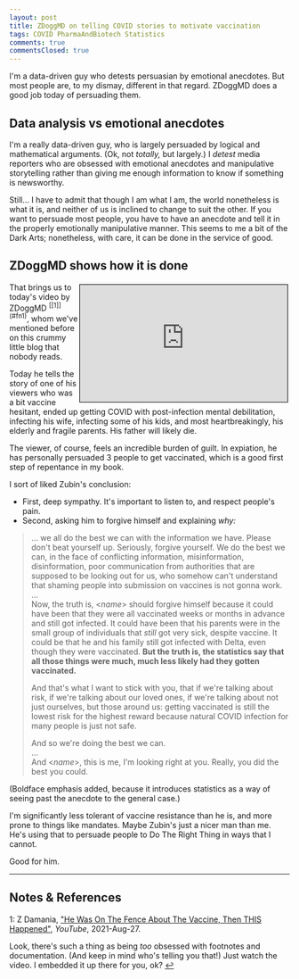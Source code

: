 ```yaml
---
layout: post
title: ZDoggMD on telling COVID stories to motivate vaccination
tags: COVID PharmaAndBiotech Statistics 
comments: true
commentsClosed: true
---
```


I'm a data-driven guy who detests persuasian by emotional anecdotes.  But most people are,
to my dismay, different in that regard.  ZDoggMD does a good job today of persuading
them.  

## Data analysis vs emotional anecdotes  

I'm a really data-driven guy, who is largely persuaded by logical and mathematical
arguments.  (Ok, not _totally,_ but largely.)  I _detest_ media reporters who are obsessed
with emotional anecdotes and manipulative storytelling rather than giving me enough
information to know if something is newsworthy.  

Still&hellip; I have to admit that though I am what I am, the world nonetheless is what it
is, and neither of us is inclined to change to suit the other.  If you want to persuade
most people, you have to have an anecdote and tell it in the properly emotionally
manipulative manner.  This seems to me a bit of the Dark Arts; nonetheless, with care, it
can be done in the service of good.  


## ZDoggMD shows how it is done  

<iframe width="373" height="210" src="https://www.youtube.com/embed/Xx30E9Bi-C8" allow="accelerometer; encrypted-media; gyroscope; picture-in-picture" allowfullscreen style="float: right; margin: 3px 3px 3px 3px; border: 1px solid #000000;"></iframe>
That brings us to today's video by ZDoggMD <sup id="fn1a">[[1]](#fn1)</sup>, whom we've
mentioned before on this crummy little blog that nobody reads.  

Today he tells the story of one of his viewers who was a bit vaccine hesitant, ended up
getting COVID with post-infection mental debilitation, infecting his wife, infecting some
of his kids, and most heartbreakingly, his elderly and fragile parents.  His father will
likely die.  

The viewer, of course, feels an incredible burden of guilt.  In expiation, he has
personally persuaded 3 people to get vaccinated, which is a good first step of repentance
in my book.  

I sort of liked Zubin's conclusion:  
- First, deep sympathy.  It's important to listen to, and respect people's pain.  
- Second, asking him to forgive himself and explaining _why:_  
> &hellip; we all do the best we can with the information we have.  Please don't beat
> yourself up.  Seriously, forgive yourself.  We do the best we can, in the face of
> conflicting information, misinformation, disinformation, poor communication from
> authorities that are supposed to be looking out for us, who somehow can't understand
> that shaming people into submission on vaccines is not gonna work.  
> &hellip;  
> Now, the truth is, &lt;_name_&gt; should forgive himself because it could have been that
> they were all vaccinated weeks or months in advance and still got infected.  It could
> have been that his parents were in the small group of individuals that _still_ got very
> sick, despite vaccine.  It could be that he and his family still got infected with
> Delta, even though they were vaccinated.  __But the truth is, the statistics say that
> all those things were much, much less likely had they gotten vaccinated.__
>  
> And that's what I want to stick with you, that if we're talking about risk, if we're
> talking about our loved ones, if we're talking about not just ourselves, but those
> around us: getting vaccinated is still the lowest risk for the highest reward because
> natural COVID infection for many people is just not safe.  
>  
> And so we're doing the best we can.  
> &hellip;  
> And &lt;_name_&gt;, this is me, I'm looking right at you.  Really, you did the best you
> could.  

(Boldface emphasis added, because it introduces statistics as a way of seeing past the
anecdote to the general case.)  

I'm significantly less tolerant of vaccine resistance than he is, and more prone to
things like mandates.  Maybe Zubin's just a nicer man than me.  He's using that to
persuade people to Do The Right Thing in ways that I cannot.  

Good for him.  

---

## Notes &amp; References  

<!--
<sup id="fn1a">[[1]](#fn1)</sup>
<a id="fn1">1</a>: [↩](#fn1a)  
-->

<a id="fn1">1</a>: Z Damania, ["He Was On The Fence About The Vaccine, Then THIS Happened"](https://www.youtube.com/watch?v=Xx30E9Bi-C8), _YouTube_, 2021-Aug-27.  

Look, there's such a thing as being _too_ obsessed with footnotes and documentation.  (And keep in mind who's telling you that!)  Just watch the video.  I embedded it up there for you, ok? [↩](#fn1a)  
